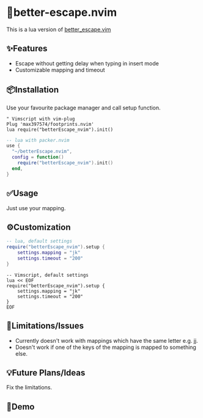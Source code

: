 # 🚪better-escape.nvim

This is a lua version of
[better_escape.vim](https://github.com/jdhao/better-escape.vim)

✨Features
--------
* Escape without getting delay when typing in insert mode
* Customizable mapping and timeout

📦Installation
------------
Use your favourite package manager and call setup function.
```vim
" Vimscript with vim-plug
Plug 'max397574/footprints.nvim'
lua require("betterEscape_nvim").init()
```

```lua
-- lua with packer.nvim
use {
  "~/betterEscape.nvim",
  config = function()
    require("betterEscape_nvim").init()
  end,
}
```

✅Usage
-----
Just use your mapping.

⚙️Customization
-------------
```lua
-- lua, default settings
require("betterEscape_nvim").setup {
    settings.mapping = "jk"
    settings.timeout = "200"
}
```

```vim
-- Vimscript, default settings
lua << EOF
require("betterEscape_nvim").setup {
    settings.mapping = "jk"
    settings.timeout = "200"
}
EOF
```

🚫Limitations/Issues
--------------------
* Currently doesn't work with mappings which have the same letter e.g. jj.
* Doesn't work if one of the keys of the mapping is mapped to something else.

💡Future Plans/Ideas
------------------
Fix the limitations.

👀Demo
------
